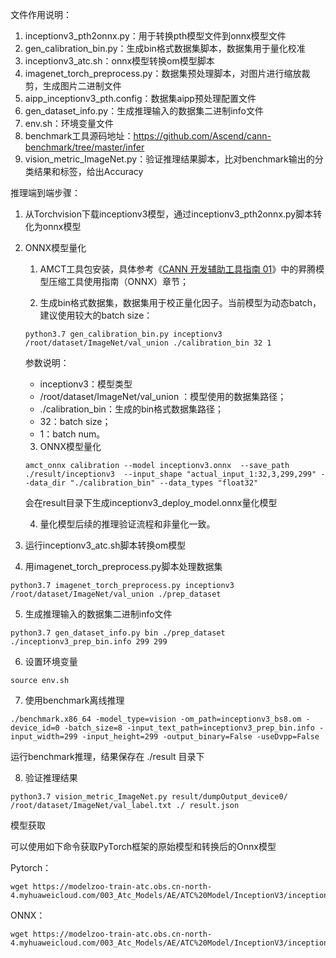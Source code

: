 文件作用说明：

1. inceptionv3_pth2onnx.py：用于转换pth模型文件到onnx模型文件
2. gen_calibration_bin.py：生成bin格式数据集脚本，数据集用于量化校准
3. inceptionv3_atc.sh：onnx模型转换om模型脚本
4. imagenet_torch_preprocess.py：数据集预处理脚本，对图片进行缩放裁剪，生成图片二进制文件
5. aipp_inceptionv3_pth.config：数据集aipp预处理配置文件
6. gen_dataset_info.py：生成推理输入的数据集二进制info文件
7. env.sh：环境变量文件
8. benchmark工具源码地址：https://github.com/Ascend/cann-benchmark/tree/master/infer
9. vision_metric_ImageNet.py：验证推理结果脚本，比对benchmark输出的分类结果和标签，给出Accuracy



推理端到端步骤：

1. 从Torchvision下载inceptionv3模型，通过inceptionv3_pth2onnx.py脚本转化为onnx模型

2. ONNX模型量化

   1. AMCT工具包安装，具体参考《[CANN 开发辅助工具指南 01](https://support.huawei.com/enterprise/zh/ascend-computing/cann-pid-251168373?category=developer-documents&subcategory=auxiliary-development-tools)》中的昇腾模型压缩工具使用指南（ONNX）章节；

   2. 生成bin格式数据集，数据集用于校正量化因子。当前模型为动态batch，建议使用较大的batch size：

   ```
   python3.7 gen_calibration_bin.py inceptionv3 /root/dataset/ImageNet/val_union ./calibration_bin 32 1
   ```

   参数说明：

   - inceptionv3：模型类型
   - /root/dataset/ImageNet/val_union ：模型使用的数据集路径；
   - ./calibration_bin：生成的bin格式数据集路径；
   - 32：batch size；
   - 1：batch num。

   3. ONNX模型量化

   ```
   amct_onnx calibration --model inceptionv3.onnx  --save_path ./result/inceptionv3  --input_shape "actual_input_1:32,3,299,299" --data_dir "./calibration_bin" --data_types "float32" 
   ```

   会在result目录下生成inceptionv3_deploy_model.onnx量化模型

   4. 量化模型后续的推理验证流程和非量化一致。

3. 运行inceptionv3_atc.sh脚本转换om模型

4. 用imagenet_torch_preprocess.py脚本处理数据集   

```
python3.7 imagenet_torch_preprocess.py inceptionv3 /root/dataset/ImageNet/val_union ./prep_dataset
```

5. 生成推理输入的数据集二进制info文件     

```
python3.7 gen_dataset_info.py bin ./prep_dataset ./inceptionv3_prep_bin.info 299 299
```

6. 设置环境变量   

```
source env.sh
```

7. 使用benchmark离线推理

```
./benchmark.x86_64 -model_type=vision -om_path=inceptionv3_bs8.om -device_id=0 -batch_size=8 -input_text_path=inceptionv3_prep_bin.info -input_width=299 -input_height=299 -output_binary=False -useDvpp=False
```

运行benchmark推理，结果保存在 ./result 目录下

8. 验证推理结果

```
python3.7 vision_metric_ImageNet.py result/dumpOutput_device0/ /root/dataset/ImageNet/val_label.txt ./ result.json
```




模型获取

可以使用如下命令获取PyTorch框架的原始模型和转换后的Onnx模型

Pytorch：
```
wget https://modelzoo-train-atc.obs.cn-north-4.myhuaweicloud.com/003_Atc_Models/AE/ATC%20Model/InceptionV3/inception_v3.pth
```
ONNX：
```
wget https://modelzoo-train-atc.obs.cn-north-4.myhuaweicloud.com/003_Atc_Models/AE/ATC%20Model/InceptionV3/inceptionv3.onnx
```
